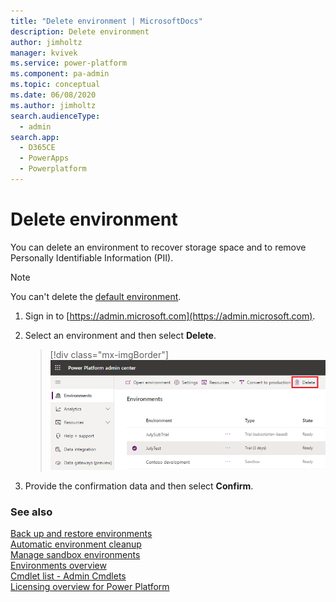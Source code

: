 ```yaml
---
title: "Delete environment | MicrosoftDocs"
description: Delete environment
author: jimholtz
manager: kvivek
ms.service: power-platform
ms.component: pa-admin
ms.topic: conceptual
ms.date: 06/08/2020
ms.author: jimholtz
search.audienceType: 
  - admin
search.app: 
  - D365CE
  - PowerApps
  - Powerplatform
---
```

# Delete environment

You can delete an environment to recover storage space and to remove Personally Identifiable Information (PII). 

> [!NOTE]
> You can't delete the [default environment](environments-overview.md#the-default-environment).

1. Sign in to [https://admin.microsoft.com](https://admin.microsoft.com).  

2. Select an environment and then select **Delete**.

   > [!div class="mx-imgBorder"]
   > ![Delete environment](media/delete-environment.png "Delete environment")

3. Provide the confirmation data and then select **Confirm**.

### See also 
[Back up and restore environments](backup-restore-environments.md) <br />
[Automatic environment cleanup](automatic-environment-cleanup.md) <br />
[Manage sandbox environments](sandbox-environments.md) <br />
[Environments overview](environments-overview.md) <br />
[Cmdlet list - Admin Cmdlets](powerapps-powershell.md#cmdlet-list---admin-cmdlets) <br />
[Licensing overview for Power Platform](pricing-billing-skus.md)

